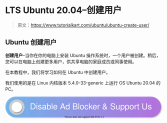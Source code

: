 # LTS Ubuntu 20.04–创建用户

> 原文：<https://www.tutorialkart.com/ubuntu/ubuntu-create-user/>

## Ubuntu 创建用户

**创建用户**–当你在你的电脑上安装 Ubuntu 操作系统时，一个用户被创建。稍后，您可以在电脑上创建更多用户，供共享电脑的家庭成员或同事使用。

在本教程中，我们将学习如何在 Ubuntu 中创建用户。

我们使用的是在 Linux 内核版本 5.4.0-33-generic 上运行 OS Ubuntu 20.04 的 PC。

[![](img/925da31b32d6bc3827932f6c8afb11bb.png)](https://www.tutorialkart.com/)
